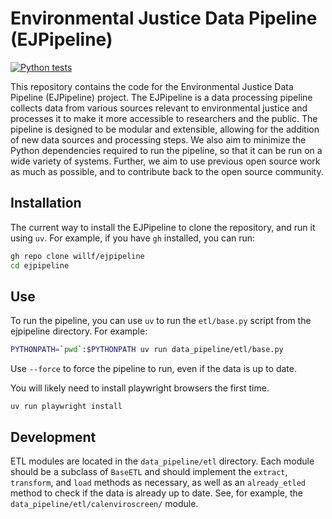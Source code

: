 # Environmental Justice Data Pipeline (EJPipeline)

[![Python tests](https://github.com/willf/ejpipeline/actions/workflows/test.yml/badge.svg)](https://github.com/willf/ejpipeline/actions/workflows/test.yml)

This repository contains the code for the Environmental Justice Data Pipeline (EJPipeline) project. The EJPipeline is a data processing pipeline collects data from various sources relevant to environmental justice and processes it to make it more accessible to researchers and the public. The pipeline is designed to be modular and extensible, allowing for the addition of new data sources and processing steps. We also aim to minimize the Python dependencies required to run the pipeline, so that it can be run on a wide variety of systems. Further, we aim to use previous open source work as much as possible, and to contribute back to the open source community.

## Installation

The current way to install the EJPipeline to clone the repository, and run it using `uv`. For example,
if you have `gh` installed, you can run:

```bash
gh repo clone willf/ejpipeline
cd ejpipeline
```

## Use

To run the pipeline, you can use `uv` to run the `etl/base.py` script from the ejpipeline directory. For example:

```bash
PYTHONPATH=`pwd`:$PYTHONPATH uv run data_pipeline/etl/base.py
```

Use `--force` to force the pipeline to run, even if the data is up to date.

You will likely need to install playwright browsers the first time.

`uv run playwright install`

## Development

ETL modules are located in the `data_pipeline/etl` directory. Each module should be a subclass of `BaseETL` and should implement the `extract`, `transform`, and `load` methods as necessary, as well as an `already_etled` method to check if the data is already up to date. See, for example, the `data_pipeline/etl/calenviroscreen/` module.
